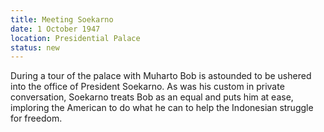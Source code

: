 ```yaml
---
title: Meeting Soekarno
date: 1 October 1947
location: Presidential Palace
status: new
---
```


During a tour of the palace with Muharto Bob is astounded to be ushered into the office of President Soekarno. As was his custom in private conversation, Soekarno treats Bob as an equal and puts him at ease, imploring the American to do what he can to help the Indonesian struggle for freedom. 
